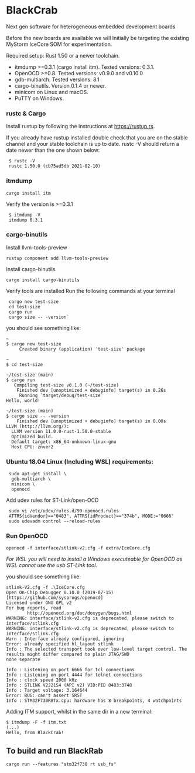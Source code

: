 # BlackCrab
Next gen software for heterogeneous embedded development boards

Before the new boards are available we will Initially be targeting the existing MyStorm IceCore SOM for experimentation.

Required setup:
Rust 1.50 or a newer toolchain.
* itmdump >=0.3.1 (cargo install itm). Tested versions: 0.3.1.
* OpenOCD >=0.8. Tested versions: v0.9.0 and v0.10.0
* gdb-multiarch. Tested versions: 8.1
* cargo-binutils. Version 0.1.4 or newer.
* minicom on Linux and macOS.
* PuTTY on Windows.

### rustc & Cargo
Install rustup by following the instructions at https://rustup.rs.

If you already have rustup installed double check that you are on the stable channel and your stable toolchain is up to date. rustc -V should return a date newer than the one shown below:
```
 $ rustc -V
 rustc 1.50.0 (cb75ad5db 2021-02-10)
``` 

###  itmdump
 `cargo install itm`

Verify the version is >=0.3.1
```
 $ itmdump -V
 itmdump 0.3.1
```

### cargo-binutils

Install llvm-tools-preview

 `rustup component add llvm-tools-preview`

Install cargo-binutils

 `cargo install cargo-binutils`

Verify tools are installed
Run the following commands at your terminal
```
 cargo new test-size
 cd test-size
 cargo run
 cargo size -- -version`
```

you should see something like:

```
~
$ cargo new test-size
     Created binary (application) 'test-size' package

~
$ cd test-size

~/test-size (main)
$ cargo run
   Compiling test-size v0.1.0 (~/test-size)
    Finished dev [unoptimized + debuginfo] target(s) in 0.26s
     Running `target/debug/test-size`
Hello, world!

~/test-size (main)
$ cargo size -- -version
    Finished dev [unoptimized + debuginfo] target(s) in 0.00s
LLVM (http://llvm.org/):
  LLVM version 11.0.0-rust-1.50.0-stable
  Optimized build.
  Default target: x86_64-unknown-linux-gnu
  Host CPU: znver2
```
### Ubuntu 18.04 Linux (Including WSL) requirements:

```
 sudo apt-get install \
  gdb-multiarch \
  minicom \
  openocd
```
Add udev rules for ST-Link/open-OCD
```
 sudo vi /etc/udev/rules.d/99-openocd.rules
 ATTRS{idVendor}=="0483", ATTRS{idProduct}=="374b", MODE:="0666"
 sudo udevadm control --reload-rules
```
### Run OpenOCD

  `openocd -f interface/stlink-v2.cfg -f extra/IceCore.cfg`

_For WSL you will need to install a Windows executeable for OpenOCD as WSL cannot use the usb ST-Link tool._

you should see something like:

```
stlink-V2.cfg -f .\IceCore.cfg
Open On-Chip Debugger 0.10.0 (2019-07-15) [https://github.com/sysprogs/openocd]
Licensed under GNU GPL v2
For bug reports, read
        http://openocd.org/doc/doxygen/bugs.html
WARNING: interface/stlink-v2.cfg is deprecated, please switch to interface/stlink.cfg
WARNING: interface/stlink-v2.cfg is deprecated, please switch to interface/stlink.cfg
Warn : Interface already configured, ignoring
Error: already specified hl_layout stlink
Info : The selected transport took over low-level target control. The results might differ compared to plain JTAG/SWD
none separate

Info : Listening on port 6666 for tcl connections
Info : Listening on port 4444 for telnet connections
Info : clock speed 2000 kHz
Info : STLINK V2J21S4 (API v2) VID:PID 0483:3748
Info : Target voltage: 3.164644
Error: BUG: can't assert SRST
Info : STM32F730R8Tx.cpu: hardware has 8 breakpoints, 4 watchpoints
```
Adding ITM support, whilst in the same dir in a new terminal:
```
$ itmdump -F -f itm.txt
(...)
Hello, from BlackCrab!
```

## To build and run BlackRab
 `cargo run --features "stm32f730 rt usb_fs"`

  

